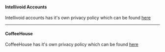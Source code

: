 #### Intellivoid Accounts

Intellivoid accounts has it's own privacy policy which
can be found [here](https://accounts.intellivoid.info/privacy)

--------------------------------------------------------------

#### CoffeeHouse

CoffeeHouse has it's own privacy policy which
can be found [here](https://coffeehouse.intellivoid.info/privacy)